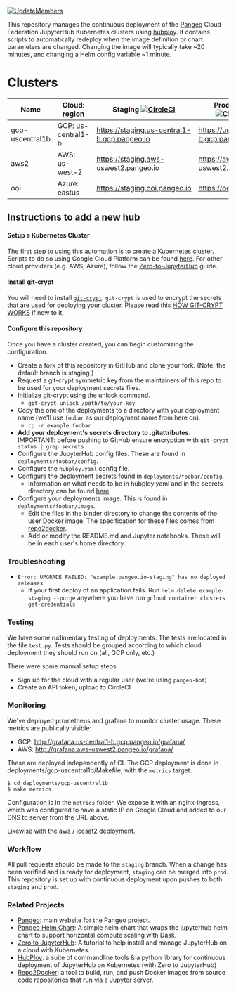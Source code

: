 [![UpdateMembers](https://github.com/pangeo-data/pangeo-cloud-federation/actions/workflows/UpdateMembers.yml/badge.svg)](https://github.com/pangeo-data/pangeo-cloud-federation/actions/workflows/UpdateMembers.yml)

This repository manages the continuous deployment of the [Pangeo](http://pangeo.io/) Cloud Federation
JupyterHub Kubernetes clusters using [hubploy](https://github.com/yuvipanda/hubploy).
It contains scripts to automatically redeploy when the image definition or
chart parameters are changed. Changing the image will typically take ~20 minutes, and changing a Helm config variable ~1 minute.

# Clusters

Name    | Cloud: region      |  Staging [![CircleCI](https://circleci.com/gh/pangeo-data/pangeo-cloud-federation/tree/staging.svg?style=svg)](https://circleci.com/gh/pangeo-data/pangeo-cloud-federation/tree/staging)                             | Production [![CircleCI](https://circleci.com/gh/pangeo-data/pangeo-cloud-federation/tree/prod.svg?style=svg)](https://circleci.com/gh/pangeo-data/pangeo-cloud-federation/tree/prod)
--                |-                   |-                                            |-
gcp-uscentral1b   | GCP: us-central1-b | https://staging.us-central1-b.gcp.pangeo.io | https://us-central1-b.gcp.pangeo.io
aws2              | AWS: us-west-2     | https://staging.aws-uswest2.pangeo.io       | https://aws-uswest2.pangeo.io
ooi               | Azure: eastus      | https://staging.ooi.pangeo.io               | https://ooi.pangeo.io

## Instructions to add a new hub

#### Setup a Kubernetes Cluster

The first step to using this automation is to create a Kubernetes cluster. Scripts to do so using Google Cloud Platform can be found [here](https://github.com/pangeo-data/pangeo/tree/master/gce/setup-guide). For other cloud providers (e.g. AWS, Azure), follow the [Zero-to-JupyterHub](https://zero-to-jupyterhub.readthedocs.io/en/latest/create-k8s-cluster.html) guide.

#### Install git-crypt

You will need to install
[`git-crypt`](https://www.agwa.name/projects/git-crypt/). `git-crypt` is used
to encrypt the secrets that are used for deploying your cluster. Please read this [HOW GIT-CRYPT WORKS](https://www.agwa.name/projects/git-crypt/) if new to it.

#### Configure this repository

Once you have a cluster created, you can begin customizing the configuration.

* Create a fork of this repository in GitHub and clone your fork. (Note: the default branch is staging.)
* Request a git-crypt symmetric key from the maintainers of this repo to be used for your deployment secrets files.
* Initialize git-crypt using the unlock command.
  * `git-crypt unlock /path/to/your.key`
* Copy the one of the deployments to a directory with your deployment name (we'll use `foobar` as our deployment name from here on).
  * `cp -r example foobar`
* **Add your deployment's secrets directory to .gitattributes.** IMPORTANT: before pushing to GitHub ensure encryption with `git-crypt status | grep secrets`
* Configure the JupyterHub config files. These are found in `deployments/foobar/config`.
* Configure the `hubploy.yaml` config file.
* Configure the deployment secrets found in `deployments/foobar/config`.
  * Information on what needs to be in hubploy.yaml and in the secrets directory can be found [here](docs/readme-secrets.md).
* Configure your deployments image. This is found in `deployments/foobar/image`.
  * Edit the files in the binder directory to change the contents of the user Docker image. The specification for these files comes from [repo2docker](https://repo2docker.readthedocs.io/en/latest/).
  * Add or modify the README.md and Jupyter notebooks. These will be in each user's home directory.

### Troubleshooting

* `Error: UPGRADE FAILED: "example.pangeo.io-staging" has no deployed releases`
  * If your first deploy of an application fails. Run `helm delete example-staging --purge` anywhere you have run `gcloud container clusters get-credentials`

### Testing

We have some rudimentary testing of deployments. The tests are located in the file ``test.py``.
Tests should be grouped according to which cloud deployment they should run on (all, GCP only, etc.)

There were some manual setup steps

* Sign up for the cloud with a regular user (we're using `pangeo-bot`)
* Create an API token, upload to CircleCI

### Monitoring

We've deployed prometheus and grafana to monitor cluster usage. These metrics are publically visible:

* GCP: http://grafana.us-central1-b.gcp.pangeo.io/grafana/
* AWS: http://grafana.aws-uswest2.pangeo.io/grafana/

These are deployed independently of CI. The GCP deployment is done in deployments/gcp-uscentral1b/Makefile, with the `metrics` target.

```
$ cd deployments/gcp-uscentral1b
$ make metrics
```

Configuration is in the `metrics` folder. We expose it with an nginx-ingress, which was configured to have a static IP on Google Cloud and added to our DNS to server from the URL above.

Likewise with the aws / icesat2 deployment.

### Workflow

All pull requests should be made to the `staging` branch. When a change has been verified and is ready for
deployment, `staging` can be merged into `prod`. This repository is set up with continuous deployment upon pushes
to both `staging` and `prod`.

### Related Projects

- [Pangeo](http://pangeo.io/): main website for the Pangeo project.
- [Pangeo Helm Chart](https://github.com/pangeo-data/helm-chart): A simple helm chart that wraps the jupyterhub helm chart to support horizontal compute scaling with Dask.
- [Zero to JupyterHub](https://zero-to-jupyterhub.readthedocs.io/en/latest/): A tutorial to help install and manage JupyterHub on a cloud with Kubernetes.
- [HubPloy](https://hubploy.readthedocs.io/en/latest/): a suite of commandline tools & a python library for continuous deployment of JupyterHub on Kubernetes (with Zero to JupyterHub)
- [Repo2Docker](https://repo2docker.readthedocs.io/en/latest/): a tool to build, run, and push Docker images from source code repositories that run via a Jupyter server.
